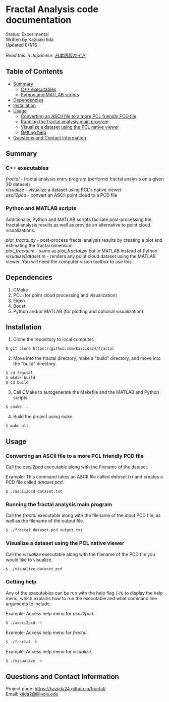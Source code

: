 # Fractal Analysis code documentation 
Status: Experimental  
Written by Kazuaki Iida  
Updated 8/1/16  

*Read this in Japanese: [日本語版ガイド](README.ja.md)*  

## Table of Contents
- [Summary](#summary)
  - [C++ executables](#c++-executables)
  - [Python and MATLAB scripts](#python-and-matlab-scripts)
- [Dependencies](#dependencies)
- [Installation](#installation)
- [Usage](#usage)
  - [Converting an ASCII file to a more PCL friendly PCD file](#converting-an-ascii-file-to-a-more-pcl-friendly-pcd-file)
  - [Running the fractal analysis main program](#running-the-fractal-analysis-main-program)
  - [Visualize a dataset using the PCL native viewer](#visualize-a-dataset-using-the-pcl-native-viewer)
  - [Getting help](#getting-help)
- [Questions and Contact Information](#questions-and-contact-information)

## Summary

### C++ executables
*fractal* - fractal analysis entry program (performs fractal analysis on a given 3D dataset)  
*visualize* - visualize a dataset using PCL's native viewer  
*ascii2pcd* - convert an ASCII point cloud to a PCD file 

### Python and MATLAB scripts
Additionally, Python and MATLAB scripts faciliate post-processing the fractal analysis results as well as provide an alternative to
point cloud visualizations. 

*plot_fractal.py* - post-process fractal analysis results by creating a plot and estimating the fractal dimension  
*plot_fractal.m* - same as *plot_fractal.py* but in MATLAB instead of Python  
*visualizeDataset.m* - renders any point cloud dataset using the MATLAB viewer. You will need the computer vision toolbox to use this.  
## Dependencies
1. CMake  
2. PCL (for point cloud processing and visualization)
3. Eigen
4. Boost
5. Python and/or MATLAB (for plotting and optional visualization)

## Installation
1. Clone the repository to local computer.  
```bash
$ git clone https://github.com/kaziida24/fractal
```  
2. Move into the fractal directory, make a "build" directory, and move into the "build" directory.
```bash
$ cd fractal
$ mkdir build
$ cd build
```  
3. Call CMake to autogenerate the Makefile and the MATLAB and Python scripts.  
```bash
$ cmake ..
```  
4. Build the project using make. 
```bash
$ make all 
```  

## Usage  

### Converting an ASCII file to a more PCL friendly PCD file
Call the *ascii2pcd* executable along with the filename of the dataset.  

Example: This command takes an ASCII file called *dataset.txt* and creates a PCD file called *dataset.pcd*. 
```bash
$ ./ascii2pcd dataset.txt 
```
### Running the fractal analysis main program
Call the *fractal* executable along with the filename of the input PCD file, as well as the filename of the output file. 

```bash 
$ ./fractal dataset.pcd output.txt
```

### Visualize a dataset using the PCL native viewer  
Call the *visualize* executable along with the filename of the PCD file you would like to visualize. 
```bash
$ ./visualize dataset.pcd 
```

### Getting help 
Any of the executables can be run with the help flag *(-h)* to display the help menu, which explains how 
to run the executable and what command line arguments to include. 

Example: Access help menu for *ascii2pcd*. 
```bash
$ ./ascii2pcd -h
```

Example: Access help menu for *fractal*. 
```bash
$ ./fractal -h
```

Example: Access help menu for *visualize*. 
```bash
$ ./visualize -h
```

## Questions and Contact Information 
Project page: https://kaziida24.github.io/fractal/  
Email: kiida2@illinois.edu
